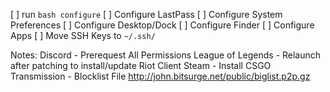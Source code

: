 [ ] run `bash configure`
[ ] Configure LastPass
[ ] Configure System Preferences
[ ] Configure Desktop/Dock
[ ] Configure Finder
[ ] Configure Apps
[ ] Move SSH Keys to `~/.ssh/`

Notes:
Discord - Prerequest All Permissions
League of Legends - Relaunch after patching to install/update Riot Client
Steam - Install CSGO
Transmission - Blocklist File http://john.bitsurge.net/public/biglist.p2p.gz

